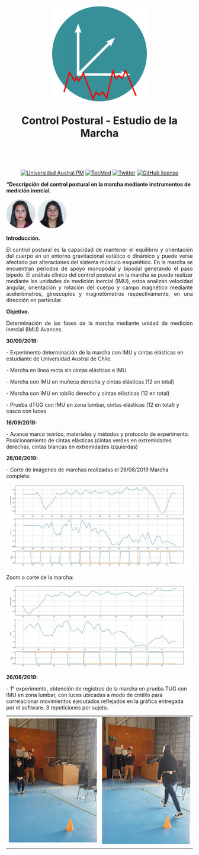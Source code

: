<h1 align="center">
<img src="https://raw.githubusercontent.com/Debaq/FullAxis/master/Images/logo_marcha.png" alt="CP_Marcha" width="256"/>
<p><strong>Control Postural - Estudio de la Marcha<br/></strong></p>

<br/>
</h1>

<div align="center">

[![Universidad Austral PM](https://img.shields.io/badge/UACH-PM-green.svg)](http://www.pmontt.uach.cl/)
[![TecMed](https://img.shields.io/badge/TM-PM-critical.svg)](http://tmedicapm.uach.cl/)
[![Twitter](https://img.shields.io/twitter/url/http/shields.io.svg?style=flat&logo=twitter)](https://twitter.com/intent/tweet?hashtags=imagesharp,dotnet,oss&text=Fullaxis.Un+simulador+de+potenciales+evocados+auditivos+de+tronco+cerebral+en+Python+https://github.com/debaq/Fullaxis+#Fullaxis+#simulador+#UACH+#TM-PM)
[![GitHub license](https://img.shields.io/badge/license-GNU-blue.svg)](LICENSE.md)

</div>

<div>


<p><strong>&ldquo;Descripci&oacute;n del control postural en la marcha mediante instrumentos de medici&oacute;n inercial.</strong></p>


<img src="https://raw.githubusercontent.com/Debaq/FullAxis/master/Images/Autores/Inarejo.jpg" alt="Inarejo" width="80"/>
<img src="https://raw.githubusercontent.com/Debaq/FullAxis/master/Images/Autores/Latorre.jpg" alt="Latorre" width="80"/>

<p><strong>Introducci&oacute;n.</strong></p>
<p style="text-align: justify;">El control postural es la capacidad de mantener el equilibrio y orientaci&oacute;n del cuerpo en un entorno gravitacional est&aacute;tico o din&aacute;mico y puede verse afectado por alteraciones del sistema m&uacute;sculo esquel&eacute;tico. En la marcha se encuentran periodos de apoyo monopodal y bipodal generando el paso b&iacute;pedo. El an&aacute;lisis cl&iacute;nico del control postural en la marcha se puede realizar mediante las unidades de medici&oacute;n inercial (IMU), estos analizan velocidad angular, orientaci&oacute;n y rotaci&oacute;n del cuerpo y campo magn&eacute;tico mediante aceler&oacute;metros, giroscopios y magnet&oacute;metros respectivamente, en una direcci&oacute;n en particular.</p>
<p style="text-align: justify;"><strong>Objetivo.</strong></p>
<p style="text-align: justify;">Determinaci&oacute;n de las fases de la marcha mediante unidad de medici&oacute;n inercial (IMU) Avances.</p>
<p><strong>30/09/2019:</strong></p>
<p>- Experimento determinaci&oacute;n de la marcha con IMU y cintas el&aacute;sticas en estudiante de Universidad Austral de Chile.</p>
<p>- Marcha en l&iacute;nea recta sin cintas el&aacute;sticas e IMU</p>
<p>- Marcha con IMU en mu&ntilde;eca derecha y cintas el&aacute;sticas (12 en total)</p>
<p>- Marcha con IMU en tobillo derecho y cintas el&aacute;sticas (12 en total)</p>
<p>- Prueba dTUG con IMU en zona lumbar, cintas el&aacute;sticas (12 en total) y casco con luces</p>


<p><strong>16/09/2019:</strong></p>
<p>- Avance marco te&oacute;rico, materiales y m&eacute;todos y protocolo de experimento. Posicionamiento de cintas el&aacute;sticas (cintas verdes en extremidades derechas, cintas blancas en extremidades izquierdas)</p>

<p><strong>28/08/2019:</strong></p>
<p>- Corte de im&aacute;genes de marchas realizadas el 26/08/2019 Marcha completa:</p>
<img src="https://raw.githubusercontent.com/Debaq/FullAxis/master/CP_Marcha/img/28-08_img1.jpg" alt="experimeto1" width="800"  />
<p>Zoom o corte de la marcha:</p>
<img src="https://raw.githubusercontent.com/Debaq/FullAxis/master/CP_Marcha/img/28-08_img2.jpg" alt="experimeto1" width="800"  />


<p><strong>26/08/2019:</strong></p>
<p>- 1&deg; experimento, obtenci&oacute;n de registros de la marcha en prueba TUG con IMU en zona lumbar, con luces ubicadas a modo de cintillo para correlacionar movimientos ejecutados reflejados en la gr&aacute;fica entregada por el software. 3 repeticiones por sujeto. 
<p align="center">
<table>
<tbody>
<tr>
<td><img src="https://raw.githubusercontent.com/Debaq/FullAxis/master/CP_Marcha/img/26-08_img1.jpg" alt="experimeto1" width="263"  /></td>
<td><img src="https://raw.githubusercontent.com/Debaq/FullAxis/master/CP_Marcha/img/26-08_img2.jpeg" alt="experimiento1" width="263"  /></td>
</tr>
<tr>
<td></td>
<td></td>
</tr>
</tbody>
</table>
</p>




</div>